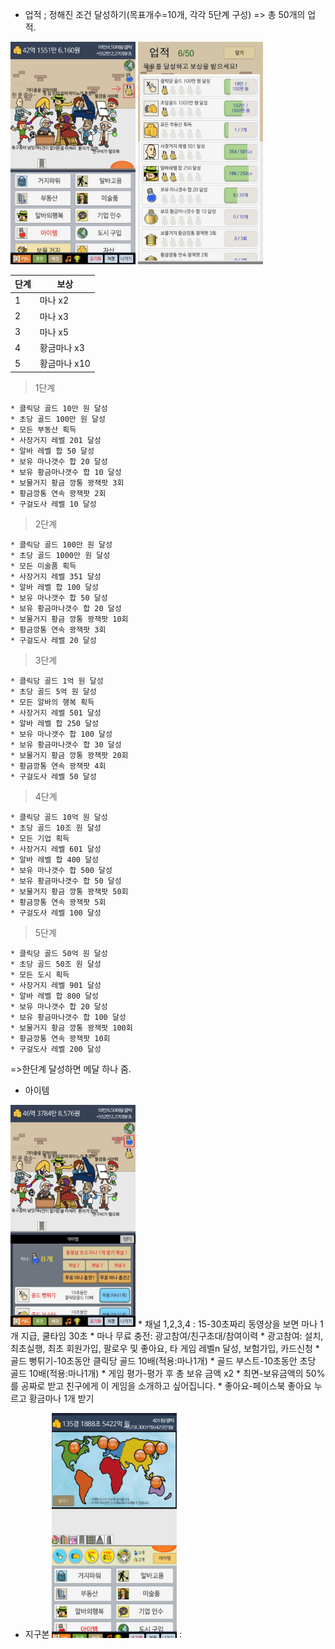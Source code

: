 * 업적 
 	; 정해진 조건 달성하기(목표개수=10개, 각각 5단계 구성)
	 => 총 50개의 업적. 

<img src="메달모양인터페이스.jpg" width="200"></img>
<img src="업적.png" width="200"></img>


| 단계 | 보상 |
|------|------|
| 1    | 마나 x2   |
| 2    | 마나 x3     |
| 3    | 마나 x5     |
| 4    | 황금마나 x3     |
| 5    | 황금마나 x10    |

  > 1단계

	* 클릭당 골드 10만 원 달성
	* 초당 골드 100만 원 달성
	* 모든 부동산 획득
	* 사장거지 레벨 201 달성
	* 알바 레벨 합 50 달성
	* 보유 마나갯수 합 20 달성
	* 보유 황금마나갯수 합 10 달성
 	* 보물거지 황금 깡통 꽝잭팟 3회
	* 황금깡통 연속 꽝잭팟 2회
	* 구걸도사 레벨 10 달성
 
 > 2단계

	* 클릭당 골드 100만 원 달성
	* 초당 골드 1000만 원 달성
	* 모든 미술품 획득
	* 사장거지 레벨 351 달성
	* 알바 레벨 합 100 달성
	* 보유 마나갯수 합 50 달성
	* 보유 황금마나갯수 합 20 달성
 	* 보물거지 황금 깡통 꽝잭팟 10회
	* 황금깡통 연속 꽝잭팟 3회
	* 구걸도사 레벨 20 달성

> 3단계

	* 클릭당 골드 1억 원 달성
	* 초당 골드 5억 원 달성
	* 모든 알바의 행복 획득
	* 사장거지 레벨 501 달성
	* 알바 레벨 합 250 달성
	* 보유 마나갯수 합 100 달성
	* 보유 황금마나갯수 합 30 달성
 	* 보물거지 황금 깡통 꽝잭팟 20회
	* 황금깡통 연속 꽝잭팟 4회
	* 구걸도사 레벨 50 달성

> 4단계

	* 클릭당 골드 10억 원 달성
	* 초당 골드 10조 원 달성
	* 모든 기업 획득
	* 사장거지 레벨 601 달성
	* 알바 레벨 합 400 달성
	* 보유 마나갯수 합 500 달성
	* 보유 황금마나갯수 합 50 달성
 	* 보물거지 황금 깡통 꽝잭팟 50회
	* 황금깡통 연속 꽝잭팟 5회
	* 구걸도사 레벨 100 달성

> 5단계

	* 클릭당 골드 50억 원 달성
	* 초당 골드 50조 원 달성
	* 모든 도시 획득
	* 사장거지 레벨 901 달성
	* 알바 레벨 합 800 달성
	* 보유 마나갯수 합 20 달성
	* 보유 황금마나갯수 합 100 달성
 	* 보물거지 황금 깡통 꽝잭팟 100회
	* 황금깡통 연속 꽝잭팟 10회
	* 구걸도사 레벨 200 달성

=>한단계 달성하면 메달 하나 줌.


* 아이템

<img src="물약모양인터페이스(아이템).jpg" width="200"></img>
	* 채널 1,2,3,4 : 15-30초짜리 동영상을 보면 마나 1개 지급, 	쿨타임 30초
	* 마나 무료 충전: 광고참여/친구초대/참여이력
	* 광고참여: 설치, 최초실행, 최초 회원가입, 팔로우 및 좋아요, 타 게임 레벨n 달성, 보험가입, 카드신청
	* 골드 뻥튀기-10초동안 클릭당 골드 10배(적용:마나1개)
	* 골드 부스트-10초동안 초당 골드 10배(적용:마나1개)
	* 게임 평가-평가 후 총 보유 금액 x2
	* 최면-보유금액의 50%를 공짜로 받고 친구에게 이 게임을 소개하고 싶어집니다.
	* 좋아요-페이스북 좋아요 누르고 황금마나 1개 받기 
 
 * 지구본
<img src="지구본.png" width="200"></img>
	: 
